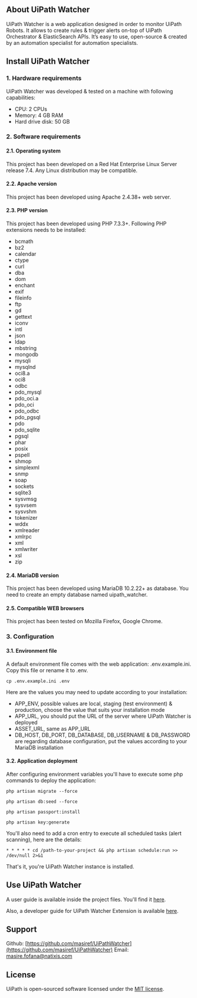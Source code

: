 ## About UiPath Watcher

UiPath Watcher is a web application designed in order to monitor UiPath Robots. It allows to create rules & trigger alerts on-top of UiPath Orchestrator & ElasticSearch APIs.
It’s easy to use, open-source & created by an automation specialist for automation specialists.

## Install UiPath Watcher

### 1. Hardware requirements
UiPath Watcher was developed & tested on a machine with following capabilities:
- CPU: 2 CPUs
- Memory: 4 GB RAM
- Hard drive disk: 50 GB

### 2. Software requirements
#### 2.1. Operating system
This project has been developed on a Red Hat Enterprise Linux Server release 7.4. Any Linux distribution may be compatible.

#### 2.2. Apache version
This project has been developed using Apache 2.4.38+ web server.

#### 2.3. PHP version
This project has been developed using PHP 7.3.3+.
Following PHP extensions needs to be installed:
- bcmath
- bz2
- calendar
- ctype
- curl
- dba
- dom
- enchant
- exif
- fileinfo
- ftp
- gd
- gettext
- iconv
- intl
- json
- ldap
- mbstring
- mongodb
- mysqli
- mysqlnd
- oci8.a
- oci8
- odbc
- pdo_mysql
- pdo_oci.a
- pdo_oci
- pdo_odbc
- pdo_pgsql
- pdo
- pdo_sqlite
- pgsql
- phar
- posix
- pspell
- shmop
- simplexml
- snmp
- soap
- sockets
- sqlite3
- sysvmsg
- sysvsem
- sysvshm
- tokenizer
- wddx
- xmlreader
- xmlrpc
- xml
- xmlwriter
- xsl
- zip

#### 2.4. MariaDB version
This project has been developed using MariaDB 10.2.22+ as database.
You need to create an empty database named uipath_watcher.

#### 2.5. Compatible WEB browsers
This project has been tested on Mozilla Firefox, Google Chrome.

### 3. Configuration
#### 3.1. Environment file
A default environment file comes with the web application: .env.example.ini. Copy this file or rename it to .env.

`cp .env.example.ini .env`

Here are the values you may need to update according to your installation:
- APP_ENV, possible values are local, staging (test environment) & production, choose the value that suits your installation mode
- APP_URL, you should put the URL of the server where UiPath Watcher is deployed
- ASSET_URL, same as APP_URL
- DB_HOST, DB_PORT, DB_DATABASE, DB_USERNAME & DB_PASSWORD are regarding database configuration, put the values according to your MariaDB installation

#### 3.2. Application deployment
After configuring environment variables you'll have to execute some php commands to deploy the application:

`php artisan migrate --force`

`php artisan db:seed --force`

`php artisan passport:install`

`php artisan key:generate`

You'll also need to add a cron entry to execute all scheduled tasks (alert scanning), here are the details:

`* * * * * cd /path-to-your-project && php artisan schedule:run >> /dev/null 2>&1`

That's it, you're UiPath Watcher instance is installed.

## Use UiPath Watcher

A user guide is available inside the project files. You'll find it [here](./public/files/UiPath%20Watcher%20-%20User%20guide.pdf).

Also, a developer guide for UiPath Watcher Extension is available [here](./public/files/UiPath%20Watcher%20Extension%20-%20Developer%20guide.pdf).

## Support
Github: [https://github.com/masiref/UiPathWatcher](https://github.com/masiref/UiPathWatcher)
Email: masire.fofana@natixis.com

## License

UiPath is open-sourced software licensed under the [MIT license](https://opensource.org/licenses/MIT).
